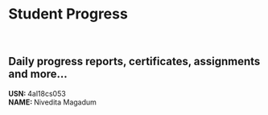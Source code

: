 # Student Progress
<br>

## Daily progress reports, certificates, assignments and more...

<b> USN: </b> 4al18cs053    <br>
<b> NAME: </b>  Nivedita Magadum
